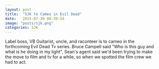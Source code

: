```yaml
---
layout: post
title:  "SJK to Cameo in Evil Dead"
date:   2015-07-30 08:30:54
image: "posts/sjk.png"
categories: SJK
---
```

Label boss, VB Guitarist, uncle, and raconteer is to cameo in the forthcoming Evil Dead Tv series. Bruce Campell said "Who is this guy and what is he doing in my light", Sean's agent said we'd been trying to make the move to film and tv for a while, so when we spotted the film crew we had to act.
